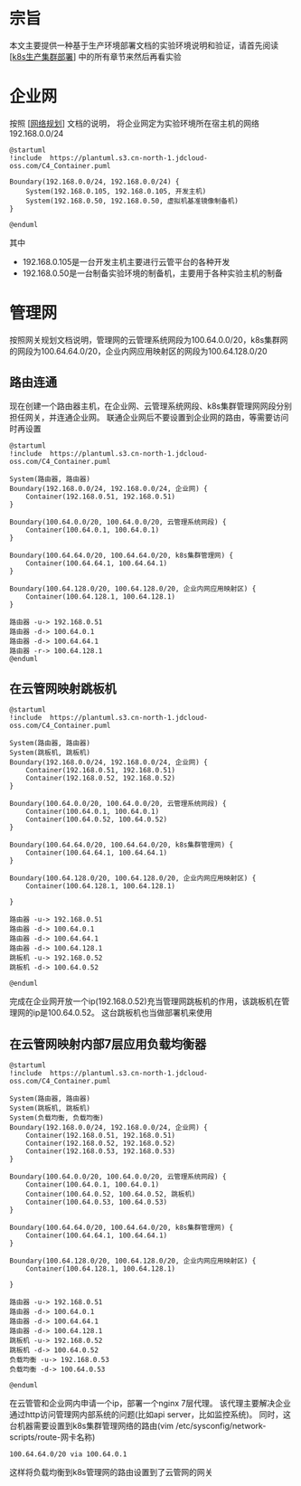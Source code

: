 # 宗旨

本文主要提供一种基于生产环境部署文档的实验环境说明和验证，请首先阅读[[k8s生产集群部署](..%2Fk8s%E7%94%9F%E4%BA%A7%E9%9B%86%E7%BE%A4%E9%83%A8%E7%BD%B2)]
中的所有章节来然后再看实验

# 企业网

按照
[[网络规划](..%2Fk8s%E7%94%9F%E4%BA%A7%E9%9B%86%E7%BE%A4%E9%83%A8%E7%BD%B2%2F1.%20%E7%BD%91%E7%BB%9C%E8%A7%84%E5%88%92)]
文档的说明，
将企业网定为实验环境所在宿主机的网络192.168.0.0/24

```plantuml
@startuml
!include  https://plantuml.s3.cn-north-1.jdcloud-oss.com/C4_Container.puml

Boundary(192.168.0.0/24, 192.168.0.0/24) {
    System(192.168.0.105, 192.168.0.105, 开发主机)
    System(192.168.0.50, 192.168.0.50, 虚拟机基准镜像制备机)
}

@enduml
```

其中

* 192.168.0.105是一台开发主机主要进行云管平台的各种开发
* 192.168.0.50是一台制备实验环境的制备机，主要用于各种实验主机的制备

# 管理网

按照网关规划文档说明，管理网的云管理系统网段为100.64.0.0/20，k8s集群网的网段为100.64.64.0/20，企业内网应用映射区的网段为100.64.128.0/20

## 路由连通

现在创建一个路由器主机，在企业网、云管理系统网段、k8s集群管理网网段分别担任网关，并连通企业网。
联通企业网后不要设置到企业网的路由，等需要访问时再设置

```plantuml
@startuml
!include  https://plantuml.s3.cn-north-1.jdcloud-oss.com/C4_Container.puml

System(路由器, 路由器)
Boundary(192.168.0.0/24, 192.168.0.0/24, 企业网) {
    Container(192.168.0.51, 192.168.0.51)
}

Boundary(100.64.0.0/20, 100.64.0.0/20, 云管理系统网段) {
    Container(100.64.0.1, 100.64.0.1)
}

Boundary(100.64.64.0/20, 100.64.64.0/20, k8s集群管理网) {
    Container(100.64.64.1, 100.64.64.1)
}

Boundary(100.64.128.0/20, 100.64.128.0/20, 企业内网应用映射区) {
    Container(100.64.128.1, 100.64.128.1)
}

路由器 -u-> 192.168.0.51
路由器 -d-> 100.64.0.1
路由器 -d-> 100.64.64.1
路由器 -r-> 100.64.128.1
@enduml
```

## 在云管网映射跳板机

```plantuml
@startuml
!include  https://plantuml.s3.cn-north-1.jdcloud-oss.com/C4_Container.puml

System(路由器, 路由器)
System(跳板机, 跳板机)
Boundary(192.168.0.0/24, 192.168.0.0/24, 企业网) {
    Container(192.168.0.51, 192.168.0.51)
    Container(192.168.0.52, 192.168.0.52)
}

Boundary(100.64.0.0/20, 100.64.0.0/20, 云管理系统网段) {
    Container(100.64.0.1, 100.64.0.1)
    Container(100.64.0.52, 100.64.0.52)
}

Boundary(100.64.64.0/20, 100.64.64.0/20, k8s集群管理网) {
    Container(100.64.64.1, 100.64.64.1)
}

Boundary(100.64.128.0/20, 100.64.128.0/20, 企业内网应用映射区) {
    Container(100.64.128.1, 100.64.128.1)
    
}

路由器 -u-> 192.168.0.51
路由器 -d-> 100.64.0.1
路由器 -d-> 100.64.64.1
路由器 -d-> 100.64.128.1
跳板机 -u-> 192.168.0.52
跳板机 -d-> 100.64.0.52

@enduml
```

完成在企业网开放一个ip(192.168.0.52)充当管理网跳板机的作用，该跳板机在管理网的ip是100.64.0.52。
这台跳板机也当做部署机来使用

## 在云管网映射内部7层应用负载均衡器

```plantuml
@startuml
!include  https://plantuml.s3.cn-north-1.jdcloud-oss.com/C4_Container.puml

System(路由器, 路由器)
System(跳板机, 跳板机)
System(负载均衡, 负载均衡)
Boundary(192.168.0.0/24, 192.168.0.0/24, 企业网) {
    Container(192.168.0.51, 192.168.0.51)
    Container(192.168.0.52, 192.168.0.52)
    Container(192.168.0.53, 192.168.0.53)
}

Boundary(100.64.0.0/20, 100.64.0.0/20, 云管理系统网段) {
    Container(100.64.0.1, 100.64.0.1)
    Container(100.64.0.52, 100.64.0.52, 跳板机)
    Container(100.64.0.53, 100.64.0.53)
}

Boundary(100.64.64.0/20, 100.64.64.0/20, k8s集群管理网) {
    Container(100.64.64.1, 100.64.64.1)
}

Boundary(100.64.128.0/20, 100.64.128.0/20, 企业内网应用映射区) {
    Container(100.64.128.1, 100.64.128.1)
    
}

路由器 -u-> 192.168.0.51
路由器 -d-> 100.64.0.1
路由器 -d-> 100.64.64.1
路由器 -d-> 100.64.128.1
跳板机 -u-> 192.168.0.52
跳板机 -d-> 100.64.0.52
负载均衡 -u-> 192.168.0.53
负载均衡 -d-> 100.64.0.53

@enduml
```

在云管管和企业网内申请一个ip，部署一个nginx 7层代理。
该代理主要解决企业通过http访问管理网内部系统的问题(比如api server，比如监控系统)。
同时，这台机器需要设置到k8s集群管理网络的路由(vim /etc/sysconfig/network-scripts/route-网卡名称)

```text
100.64.64.0/20 via 100.64.0.1
```

这样将负载均衡到k8s管理网的路由设置到了云管网的网关
